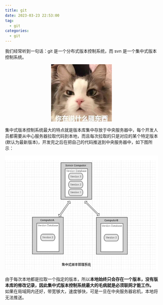 ```yaml
---
title: git
date: 2023-03-23 22:53:00
tag:
  - git
categories:
  - git
---
```


我们经常听到一句话：git 是一个分布式版本控制系统，而 svn 是一个集中式版本控制系统。

<div style="margin: auto; width: 200px; hight: 200px">
<img src="./img/what.jpg">
</div>

集中式版本控制系统最大的特点就是版本库集中存放于中央服务器中，每个开发人员都需要从中心服务器拉取代码到本地，而且每次拉取的只是对应的某个特定版本(默认为最新版本)，开发完之后在把自己的代码推送到中央服务器中，如下图所示：

![centralized.png](./img/centralized.png)

由于每次本地都是拉取一个指定的版本，所以**本地始终只会存在一个版本，没有版本库的修改记录，因此集中式版本控制系统最大的毛病就是必须联网才能工作。** 如果在局域网内还好，带宽够大，速度够快，可是一旦在中央服务器宕机，本地将无法推送。
